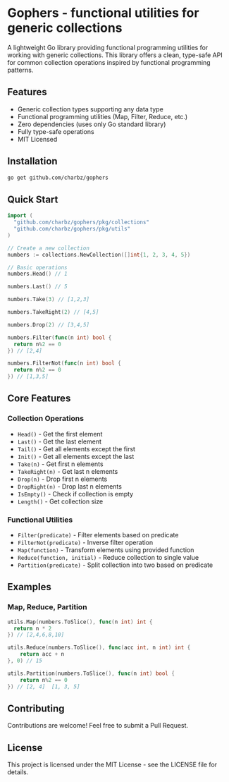 # Gophers - functional utilities for generic collections

A lightweight Go library providing functional programming utilities for working with generic collections. This library offers a clean, type-safe API for common collection operations inspired by functional programming patterns.

## Features

- Generic collection types supporting any data type
- Functional programming utilities (Map, Filter, Reduce, etc.)
- Zero dependencies (uses only Go standard library)
- Fully type-safe operations
- MIT Licensed

## Installation

```bash
go get github.com/charbz/gophers
```

## Quick Start

```go
import (
  "github.com/charbz/gophers/pkg/collections"
  "github.com/charbz/gophers/pkg/utils"
)

// Create a new collection
numbers := collections.NewCollection([]int{1, 2, 3, 4, 5})

// Basic operations
numbers.Head() // 1

numbers.Last() // 5

numbers.Take(3) // [1,2,3]

numbers.TakeRight(2) // [4,5]

numbers.Drop(2) // [3,4,5]

numbers.Filter(func(n int) bool {
  return n%2 == 0
}) // [2,4]

numbers.FilterNot(func(n int) bool {
  return n%2 == 0
}) // [1,3,5]
```

## Core Features

### Collection Operations

- `Head()` - Get the first element
- `Last()` - Get the last element
- `Tail()` - Get all elements except the first
- `Init()` - Get all elements except the last
- `Take(n)` - Get first n elements
- `TakeRight(n)` - Get last n elements
- `Drop(n)` - Drop first n elements
- `DropRight(n)` - Drop last n elements
- `IsEmpty()` - Check if collection is empty
- `Length()` - Get collection size

### Functional Utilities

- `Filter(predicate)` - Filter elements based on predicate
- `FilterNot(predicate)` - Inverse filter operation
- `Map(function)` - Transform elements using provided function
- `Reduce(function, initial)` - Reduce collection to single value
- `Partition(predicate)` - Split collection into two based on predicate

## Examples

### Map, Reduce, Partition

```go
utils.Map(numbers.ToSlice(), func(n int) int {
  return n * 2
}) // [2,4,6,8,10]

utils.Reduce(numbers.ToSlice(), func(acc int, n int) int {
    return acc + n
}, 0) // 15

utils.Partition(numbers.ToSlice(), func(n int) bool {
    return n%2 == 0
}) // [2, 4]  [1, 3, 5]
```

## Contributing

Contributions are welcome! Feel free to submit a Pull Request.

## License

This project is licensed under the MIT License - see the LICENSE file for details.

